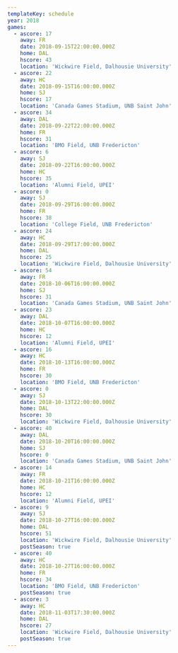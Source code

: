 ```yaml
---
templateKey: schedule
year: 2018
games:
  - ascore: 17
    away: FR
    date: 2018-09-15T22:00:00.000Z
    home: DAL
    hscore: 43
    location: 'Wickwire Field, Dalhousie University'
  - ascore: 22
    away: HC
    date: 2018-09-15T16:00:00.000Z
    home: SJ
    hscore: 17
    location: 'Canada Games Stadium, UNB Saint John'
  - ascore: 34
    away: DAL
    date: 2018-09-22T22:00:00.000Z
    home: FR
    hscore: 31
    location: 'BMO Field, UNB Fredericton'
  - ascore: 6
    away: SJ
    date: 2018-09-22T16:00:00.000Z
    home: HC
    hscore: 35
    location: 'Alumni Field, UPEI'
  - ascore: 0
    away: SJ
    date: 2018-09-29T16:00:00.000Z
    home: FR
    hscore: 38
    location: 'College Field, UNB Fredericton'
  - ascore: 24
    away: HC
    date: 2018-09-29T17:00:00.000Z
    home: DAL
    hscore: 25
    location: 'Wickwire Field, Dalhousie University'
  - ascore: 54
    away: FR
    date: 2018-10-06T16:00:00.000Z
    home: SJ
    hscore: 31
    location: 'Canada Games Stadium, UNB Saint John'
  - ascore: 23
    away: DAL
    date: 2018-10-07T16:00:00.000Z
    home: HC
    hscore: 12
    location: 'Alumni Field, UPEI'
  - ascore: 16
    away: HC
    date: 2018-10-13T16:00:00.000Z
    home: FR
    hscore: 30
    location: 'BMO Field, UNB Fredericton'
  - ascore: 0
    away: SJ
    date: 2018-10-13T22:00:00.000Z
    home: DAL
    hscore: 30
    location: 'Wickwire Field, Dalhousie University'
  - ascore: 40
    away: DAL
    date: 2018-10-20T16:00:00.000Z
    home: SJ
    hscore: 0
    location: 'Canada Games Stadium, UNB Saint John'
  - ascore: 14
    away: FR
    date: 2018-10-21T16:00:00.000Z
    home: HC
    hscore: 12
    location: 'Alumni Field, UPEI'
  - ascore: 9
    away: SJ
    date: 2018-10-27T16:00:00.000Z
    home: DAL
    hscore: 51
    location: 'Wickwire Field, Dalhousie University'
    postSeason: true
  - ascore: 40
    away: HC
    date: 2018-10-27T16:00:00.000Z
    home: FR
    hscore: 34
    location: 'BMO Field, UNB Fredericton'
    postSeason: true
  - ascore: 3
    away: HC
    date: 2018-11-03T17:30:00.000Z
    home: DAL
    hscore: 27
    location: 'Wickwire Field, Dalhousie University'
    postSeason: true
---
```

